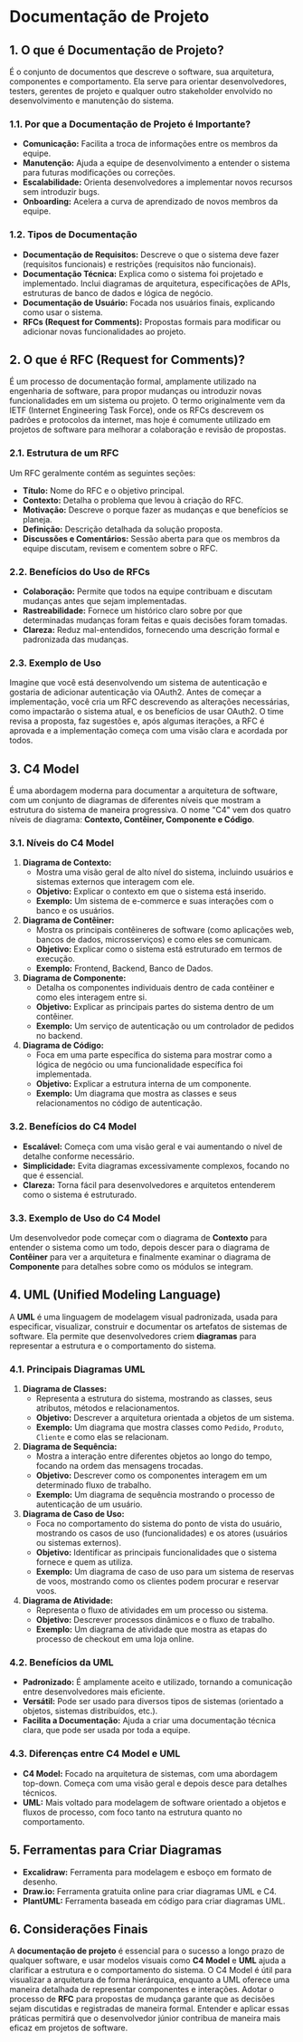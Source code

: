 # Documentação de Projeto

## 1. O que é Documentação de Projeto?

É o conjunto de documentos que descreve o software, sua arquitetura, componentes e comportamento. Ela serve para orientar desenvolvedores, testers, gerentes de projeto e qualquer outro stakeholder envolvido no desenvolvimento e manutenção do sistema.

### 1.1. Por que a Documentação de Projeto é Importante?

- **Comunicação:** Facilita a troca de informações entre os membros da equipe.
- **Manutenção:** Ajuda a equipe de desenvolvimento a entender o sistema para futuras modificações ou correções.
- **Escalabilidade:** Orienta desenvolvedores a implementar novos recursos sem introduzir bugs.
- **Onboarding:** Acelera a curva de aprendizado de novos membros da equipe.

### 1.2. Tipos de Documentação

- **Documentação de Requisitos:** Descreve o que o sistema deve fazer (requisitos funcionais) e restrições (requisitos não funcionais).
- **Documentação Técnica:** Explica como o sistema foi projetado e implementado. Inclui diagramas de arquitetura, especificações de APIs, estruturas de banco de dados e lógica de negócio.
- **Documentação de Usuário:** Focada nos usuários finais, explicando como usar o sistema.
- **RFCs (Request for Comments):** Propostas formais para modificar ou adicionar novas funcionalidades ao projeto.

## 2. O que é RFC (Request for Comments)?

É um processo de documentação formal, amplamente utilizado na engenharia de software, para propor mudanças ou introduzir novas funcionalidades em um sistema ou projeto. O termo originalmente vem da IETF (Internet Engineering Task Force), onde os RFCs descrevem os padrões e protocolos da internet, mas hoje é comumente utilizado em projetos de software para melhorar a colaboração e revisão de propostas.

### 2.1. Estrutura de um RFC

Um RFC geralmente contém as seguintes seções:

- **Título:** Nome do RFC e o objetivo principal.
- **Contexto:** Detalha o problema que levou à criação do RFC.
- **Motivação:** Descreve o porque fazer as mudanças e que benefícios se planeja.
- **Definição:** Descrição detalhada da solução proposta.
- **Discussões e Comentários:** Sessão aberta para que os membros da equipe discutam, revisem e comentem sobre o RFC.

### 2.2. Benefícios do Uso de RFCs

- **Colaboração:** Permite que todos na equipe contribuam e discutam mudanças antes que sejam implementadas.
- **Rastreabilidade:** Fornece um histórico claro sobre por que determinadas mudanças foram feitas e quais decisões foram tomadas.
- **Clareza:** Reduz mal-entendidos, fornecendo uma descrição formal e padronizada das mudanças.

### 2.3. Exemplo de Uso

Imagine que você está desenvolvendo um sistema de autenticação e gostaria de adicionar autenticação via OAuth2. Antes de começar a implementação, você cria um RFC descrevendo as alterações necessárias, como impactarão o sistema atual, e os benefícios de usar OAuth2. O time revisa a proposta, faz sugestões e, após algumas iterações, a RFC é aprovada e a implementação começa com uma visão clara e acordada por todos.

## 3. C4 Model

É uma abordagem moderna para documentar a arquitetura de software, com um conjunto de diagramas de diferentes níveis que mostram a estrutura do sistema de maneira progressiva. O nome "C4" vem dos quatro níveis de diagrama: **Contexto, Contêiner, Componente e Código**.

### 3.1. Níveis do C4 Model

1. **Diagrama de Contexto:**
    - Mostra uma visão geral de alto nível do sistema, incluindo usuários e sistemas externos que interagem com ele.
    - **Objetivo:** Explicar o contexto em que o sistema está inserido.
    - **Exemplo:** Um sistema de e-commerce e suas interações com o banco e os usuários.
2. **Diagrama de Contêiner:**
    - Mostra os principais contêineres de software (como aplicações web, bancos de dados, microsserviços) e como eles se comunicam.
    - **Objetivo:** Explicar como o sistema está estruturado em termos de execução.
    - **Exemplo:** Frontend, Backend, Banco de Dados.
3. **Diagrama de Componente:**
    - Detalha os componentes individuais dentro de cada contêiner e como eles interagem entre si.
    - **Objetivo:** Explicar as principais partes do sistema dentro de um contêiner.
    - **Exemplo:** Um serviço de autenticação ou um controlador de pedidos no backend.
4. **Diagrama de Código:**
    - Foca em uma parte específica do sistema para mostrar como a lógica de negócio ou uma funcionalidade específica foi implementada.
    - **Objetivo:** Explicar a estrutura interna de um componente.
    - **Exemplo:** Um diagrama que mostra as classes e seus relacionamentos no código de autenticação.

### 3.2. Benefícios do C4 Model

- **Escalável:** Começa com uma visão geral e vai aumentando o nível de detalhe conforme necessário.
- **Simplicidade:** Evita diagramas excessivamente complexos, focando no que é essencial.
- **Clareza:** Torna fácil para desenvolvedores e arquitetos entenderem como o sistema é estruturado.

### 3.3. Exemplo de Uso do C4 Model

Um desenvolvedor pode começar com o diagrama de **Contexto** para entender o sistema como um todo, depois descer para o diagrama de **Contêiner** para ver a arquitetura e finalmente examinar o diagrama de **Componente** para detalhes sobre como os módulos se integram.

## 4. UML (Unified Modeling Language)

A **UML** é uma linguagem de modelagem visual padronizada, usada para especificar, visualizar, construir e documentar os artefatos de sistemas de software. Ela permite que desenvolvedores criem **diagramas** para representar a estrutura e o comportamento do sistema.

### 4.1. Principais Diagramas UML

1. **Diagrama de Classes:**
    - Representa a estrutura do sistema, mostrando as classes, seus atributos, métodos e relacionamentos.
    - **Objetivo:** Descrever a arquitetura orientada a objetos de um sistema.
    - **Exemplo:** Um diagrama que mostra classes como `Pedido`, `Produto`, `Cliente` e como elas se relacionam.
2. **Diagrama de Sequência:**
    - Mostra a interação entre diferentes objetos ao longo do tempo, focando na ordem das mensagens trocadas.
    - **Objetivo:** Descrever como os componentes interagem em um determinado fluxo de trabalho.
    - **Exemplo:** Um diagrama de sequência mostrando o processo de autenticação de um usuário.
3. **Diagrama de Caso de Uso:**
    - Foca no comportamento do sistema do ponto de vista do usuário, mostrando os casos de uso (funcionalidades) e os atores (usuários ou sistemas externos).
    - **Objetivo:** Identificar as principais funcionalidades que o sistema fornece e quem as utiliza.
    - **Exemplo:** Um diagrama de caso de uso para um sistema de reservas de voos, mostrando como os clientes podem procurar e reservar voos.
4. **Diagrama de Atividade:**
    - Representa o fluxo de atividades em um processo ou sistema.
    - **Objetivo:** Descrever processos dinâmicos e o fluxo de trabalho.
    - **Exemplo:** Um diagrama de atividade que mostra as etapas do processo de checkout em uma loja online.

### 4.2. Benefícios da UML

- **Padronizado:** É amplamente aceito e utilizado, tornando a comunicação entre desenvolvedores mais eficiente.
- **Versátil:** Pode ser usado para diversos tipos de sistemas (orientado a objetos, sistemas distribuídos, etc.).
- **Facilita a Documentação:** Ajuda a criar uma documentação técnica clara, que pode ser usada por toda a equipe.

### 4.3. Diferenças entre C4 Model e UML

- **C4 Model:** Focado na arquitetura de sistemas, com uma abordagem top-down. Começa com uma visão geral e depois desce para detalhes técnicos.
- **UML:** Mais voltado para modelagem de software orientado a objetos e fluxos de processo, com foco tanto na estrutura quanto no comportamento.

## 5. Ferramentas para Criar Diagramas

- **Excalidraw:** Ferramenta para modelagem e esboço em formato de desenho.
- **Draw.io:** Ferramenta gratuita online para criar diagramas UML e C4.
- **PlantUML:** Ferramenta baseada em código para criar diagramas UML.

## 6. Considerações Finais

A **documentação de projeto** é essencial para o sucesso a longo prazo de qualquer software, e usar modelos visuais como **C4 Model** e **UML** ajuda a clarificar a estrutura e o comportamento do sistema. O C4 Model é útil para visualizar a arquitetura de forma hierárquica, enquanto a UML oferece uma maneira detalhada de representar componentes e interações. Adotar o processo de **RFC** para propostas de mudança garante que as decisões sejam discutidas e registradas de maneira formal. Entender e aplicar essas práticas permitirá que o desenvolvedor júnior contribua de maneira mais eficaz em projetos de software.